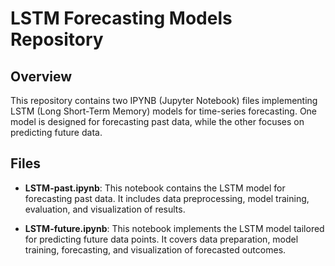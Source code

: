 # LSTM Forecasting Models Repository

## Overview
This repository contains two IPYNB (Jupyter Notebook) files implementing LSTM (Long Short-Term Memory) models for time-series forecasting. One model is designed for forecasting past data, while the other focuses on predicting future data.

## Files
- **LSTM-past.ipynb**: This notebook contains the LSTM model for forecasting past data. It includes data preprocessing, model training, evaluation, and visualization of results.

- **LSTM-future.ipynb**: This notebook implements the LSTM model tailored for predicting future data points. It covers data preparation, model training, forecasting, and visualization of forecasted outcomes.
